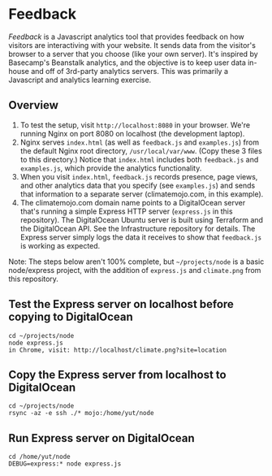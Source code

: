 # Feedback

*Feedback* is a Javascript analytics tool that provides feedback on how visitors are interactiving with your website. It sends data from the visitor's browser to a server that you choose (like your own server). It's inspired by Basecamp's Beanstalk analytics, and the objective is to keep user data in-house and off of 3rd-party analytics servers. This was primarily a Javascript and analytics learning exercise.

## Overview

1. To test the setup, visit `http://localhost:8080` in your browser. We're running Nginx on port 8080 on localhost (the development laptop).
1. Nginx serves `index.html` (as well as `feedback.js` and `examples.js`) from the default Nginx root directory, `/usr/local/var/www`. (Copy these 3 files to this directory.) Notice that `index.html` includes both `feedback.js` and `examples.js`, which provide the analytics functionality.
1. When you visit `index.html`, `feedback.js` records presence, page views, and other analytics data that you specify (see `examples.js`) and sends that information to a separate server (climatemojo.com, in this example).
1. The climatemojo.com domain name points to a DigitalOcean server that's running a simple Express HTTP server (`express.js` in this repository). The DigitalOcean Ubuntu server is built using Terraform and the DigitalOcean API. See the Infrastructure repository for details. The Express server simply logs the data it receives to show that `feedback.js` is working as expected.

Note: The steps below aren't 100% complete, but `~/projects/node` is a basic node/express project, with the addition of `express.js` and `climate.png` from this repository.

## Test the Express server on localhost before copying to DigitalOcean

    cd ~/projects/node
    node express.js
    in Chrome, visit: http://localhost/climate.png?site=location

## Copy the Express server from localhost to DigitalOcean

    cd ~/projects/node
    rsync -az -e ssh ./* mojo:/home/yut/node

## Run Express server on DigitalOcean

    cd /home/yut/node
    DEBUG=express:* node express.js

